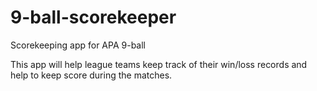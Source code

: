 # 9-ball-scorekeeper

Scorekeeping app for APA 9-ball

This app will help league teams keep track of their win/loss records and help to keep score during the matches.
